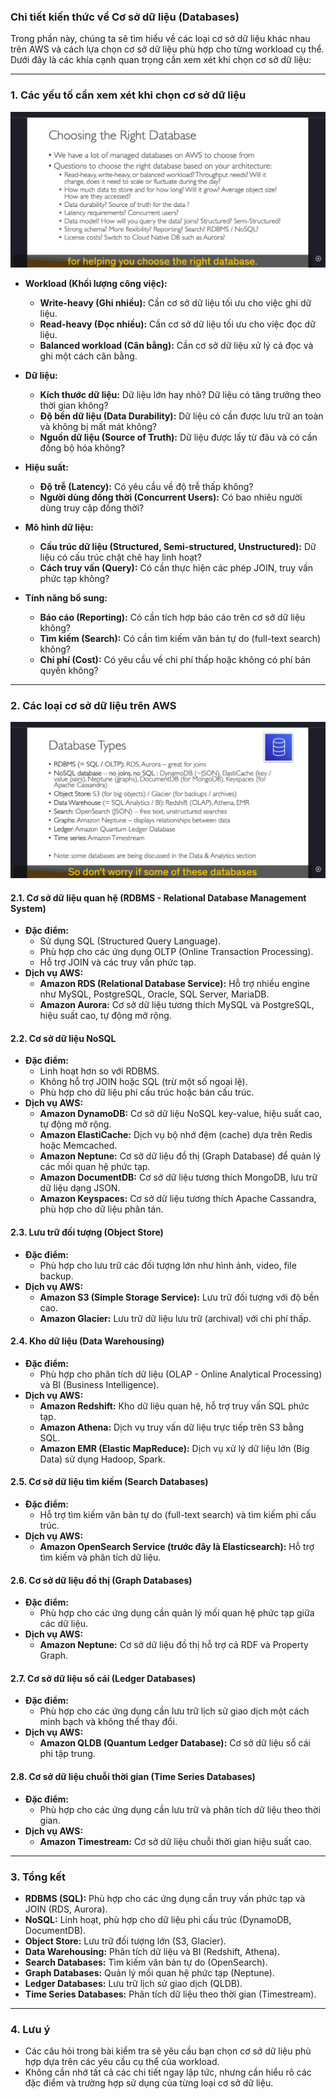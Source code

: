 ### **Chi tiết kiến thức về Cơ sở dữ liệu (Databases)**

Trong phần này, chúng ta sẽ tìm hiểu về các loại cơ sở dữ liệu khác nhau trên AWS và cách lựa chọn cơ sở dữ liệu phù hợp cho từng workload cụ thể. Dưới đây là các khía cạnh quan trọng cần xem xét khi chọn cơ sở dữ liệu:

---

### **1. Các yếu tố cần xem xét khi chọn cơ sở dữ liệu**

![alt text](image/choose-db.png)

- **Workload (Khối lượng công việc):**
  - **Write-heavy (Ghi nhiều):** Cần cơ sở dữ liệu tối ưu cho việc ghi dữ liệu.
  - **Read-heavy (Đọc nhiều):** Cần cơ sở dữ liệu tối ưu cho việc đọc dữ liệu.
  - **Balanced workload (Cân bằng):** Cần cơ sở dữ liệu xử lý cả đọc và ghi một cách cân bằng.
- **Dữ liệu:**

  - **Kích thước dữ liệu:** Dữ liệu lớn hay nhỏ? Dữ liệu có tăng trưởng theo thời gian không?
  - **Độ bền dữ liệu (Data Durability):** Dữ liệu có cần được lưu trữ an toàn và không bị mất mát không?
  - **Nguồn dữ liệu (Source of Truth):** Dữ liệu được lấy từ đâu và có cần đồng bộ hóa không?

- **Hiệu suất:**

  - **Độ trễ (Latency):** Có yêu cầu về độ trễ thấp không?
  - **Người dùng đồng thời (Concurrent Users):** Có bao nhiêu người dùng truy cập đồng thời?

- **Mô hình dữ liệu:**

  - **Cấu trúc dữ liệu (Structured, Semi-structured, Unstructured):** Dữ liệu có cấu trúc chặt chẽ hay linh hoạt?
  - **Cách truy vấn (Query):** Có cần thực hiện các phép JOIN, truy vấn phức tạp không?

- **Tính năng bổ sung:**
  - **Báo cáo (Reporting):** Có cần tích hợp báo cáo trên cơ sở dữ liệu không?
  - **Tìm kiếm (Search):** Có cần tìm kiếm văn bản tự do (full-text search) không?
  - **Chi phí (Cost):** Có yêu cầu về chi phí thấp hoặc không có phí bản quyền không?

---

### **2. Các loại cơ sở dữ liệu trên AWS**

![alt text](image/db-type.png)

#### **2.1. Cơ sở dữ liệu quan hệ (RDBMS - Relational Database Management System)**

- **Đặc điểm:**
  - Sử dụng SQL (Structured Query Language).
  - Phù hợp cho các ứng dụng OLTP (Online Transaction Processing).
  - Hỗ trợ JOIN và các truy vấn phức tạp.
- **Dịch vụ AWS:**
  - **Amazon RDS (Relational Database Service):** Hỗ trợ nhiều engine như MySQL, PostgreSQL, Oracle, SQL Server, MariaDB.
  - **Amazon Aurora:** Cơ sở dữ liệu tương thích MySQL và PostgreSQL, hiệu suất cao, tự động mở rộng.

#### **2.2. Cơ sở dữ liệu NoSQL**

- **Đặc điểm:**
  - Linh hoạt hơn so với RDBMS.
  - Không hỗ trợ JOIN hoặc SQL (trừ một số ngoại lệ).
  - Phù hợp cho dữ liệu phi cấu trúc hoặc bán cấu trúc.
- **Dịch vụ AWS:**
  - **Amazon DynamoDB:** Cơ sở dữ liệu NoSQL key-value, hiệu suất cao, tự động mở rộng.
  - **Amazon ElastiCache:** Dịch vụ bộ nhớ đệm (cache) dựa trên Redis hoặc Memcached.
  - **Amazon Neptune:** Cơ sở dữ liệu đồ thị (Graph Database) để quản lý các mối quan hệ phức tạp.
  - **Amazon DocumentDB:** Cơ sở dữ liệu tương thích MongoDB, lưu trữ dữ liệu dạng JSON.
  - **Amazon Keyspaces:** Cơ sở dữ liệu tương thích Apache Cassandra, phù hợp cho dữ liệu phân tán.

#### **2.3. Lưu trữ đối tượng (Object Store)**

- **Đặc điểm:**
  - Phù hợp cho lưu trữ các đối tượng lớn như hình ảnh, video, file backup.
- **Dịch vụ AWS:**
  - **Amazon S3 (Simple Storage Service):** Lưu trữ đối tượng với độ bền cao.
  - **Amazon Glacier:** Lưu trữ dữ liệu lưu trữ (archival) với chi phí thấp.

#### **2.4. Kho dữ liệu (Data Warehousing)**

- **Đặc điểm:**
  - Phù hợp cho phân tích dữ liệu (OLAP - Online Analytical Processing) và BI (Business Intelligence).
- **Dịch vụ AWS:**
  - **Amazon Redshift:** Kho dữ liệu quan hệ, hỗ trợ truy vấn SQL phức tạp.
  - **Amazon Athena:** Dịch vụ truy vấn dữ liệu trực tiếp trên S3 bằng SQL.
  - **Amazon EMR (Elastic MapReduce):** Dịch vụ xử lý dữ liệu lớn (Big Data) sử dụng Hadoop, Spark.

#### **2.5. Cơ sở dữ liệu tìm kiếm (Search Databases)**

- **Đặc điểm:**
  - Hỗ trợ tìm kiếm văn bản tự do (full-text search) và tìm kiếm phi cấu trúc.
- **Dịch vụ AWS:**
  - **Amazon OpenSearch Service (trước đây là Elasticsearch):** Hỗ trợ tìm kiếm và phân tích dữ liệu.

#### **2.6. Cơ sở dữ liệu đồ thị (Graph Databases)**

- **Đặc điểm:**
  - Phù hợp cho các ứng dụng cần quản lý mối quan hệ phức tạp giữa các dữ liệu.
- **Dịch vụ AWS:**
  - **Amazon Neptune:** Cơ sở dữ liệu đồ thị hỗ trợ cả RDF và Property Graph.

#### **2.7. Cơ sở dữ liệu sổ cái (Ledger Databases)**

- **Đặc điểm:**
  - Phù hợp cho các ứng dụng cần lưu trữ lịch sử giao dịch một cách minh bạch và không thể thay đổi.
- **Dịch vụ AWS:**
  - **Amazon QLDB (Quantum Ledger Database):** Cơ sở dữ liệu sổ cái phi tập trung.

#### **2.8. Cơ sở dữ liệu chuỗi thời gian (Time Series Databases)**

- **Đặc điểm:**
  - Phù hợp cho các ứng dụng cần lưu trữ và phân tích dữ liệu theo thời gian.
- **Dịch vụ AWS:**
  - **Amazon Timestream:** Cơ sở dữ liệu chuỗi thời gian hiệu suất cao.

---

### **3. Tổng kết**

- **RDBMS (SQL):** Phù hợp cho các ứng dụng cần truy vấn phức tạp và JOIN (RDS, Aurora).
- **NoSQL:** Linh hoạt, phù hợp cho dữ liệu phi cấu trúc (DynamoDB, DocumentDB).
- **Object Store:** Lưu trữ đối tượng lớn (S3, Glacier).
- **Data Warehousing:** Phân tích dữ liệu và BI (Redshift, Athena).
- **Search Databases:** Tìm kiếm văn bản tự do (OpenSearch).
- **Graph Databases:** Quản lý mối quan hệ phức tạp (Neptune).
- **Ledger Databases:** Lưu trữ lịch sử giao dịch (QLDB).
- **Time Series Databases:** Phân tích dữ liệu theo thời gian (Timestream).

---

### **4. Lưu ý**

- Các câu hỏi trong bài kiểm tra sẽ yêu cầu bạn chọn cơ sở dữ liệu phù hợp dựa trên các yêu cầu cụ thể của workload.
- Không cần nhớ tất cả các chi tiết ngay lập tức, nhưng cần hiểu rõ các đặc điểm và trường hợp sử dụng của từng loại cơ sở dữ liệu.
